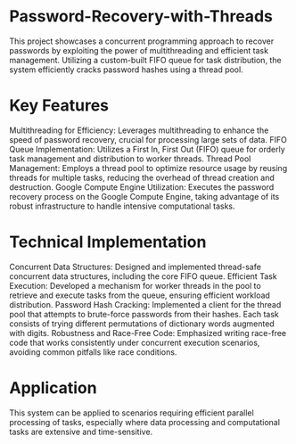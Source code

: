 # Password-Recovery-with-Threads
This project showcases a concurrent programming approach to recover passwords by exploiting the power of multithreading and efficient task management. Utilizing a custom-built FIFO queue for task distribution, the system efficiently cracks password hashes using a thread pool.

# Key Features
Multithreading for Efficiency: Leverages multithreading to enhance the speed of password recovery, crucial for processing large sets of data.
FIFO Queue Implementation: Utilizes a First In, First Out (FIFO) queue for orderly task management and distribution to worker threads.
Thread Pool Management: Employs a thread pool to optimize resource usage by reusing threads for multiple tasks, reducing the overhead of thread creation and destruction.
Google Compute Engine Utilization: Executes the password recovery process on the Google Compute Engine, taking advantage of its robust infrastructure to handle intensive computational tasks.

# Technical Implementation
Concurrent Data Structures: Designed and implemented thread-safe concurrent data structures, including the core FIFO queue.
Efficient Task Execution: Developed a mechanism for worker threads in the pool to retrieve and execute tasks from the queue, ensuring efficient workload distribution.
Password Hash Cracking: Implemented a client for the thread pool that attempts to brute-force passwords from their hashes. Each task consists of trying different permutations of dictionary words augmented with digits.
Robustness and Race-Free Code: Emphasized writing race-free code that works consistently under concurrent execution scenarios, avoiding common pitfalls like race conditions.

# Application
This system can be applied to scenarios requiring efficient parallel processing of tasks, especially where data processing and computational tasks are extensive and time-sensitive.
